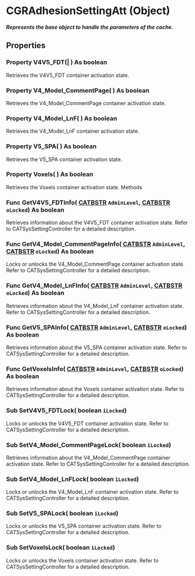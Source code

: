 # CGRAdhesionSettingAtt (Object)

**_Represents the base object to handle the parameters of the cache._**

## Properties

### Property **V4V5_FDT**(| ) As boolean

   Retrieves the V4V5_FDT container activation state.  
### Property **V4_Model_CommentPage**( ) As boolean

   Retrieves the V4_Model_CommentPage container activation state.  
### Property **V4_Model_LnF**( ) As boolean

   Retrieves the V4_Model_LnF container activation state.  
### Property **V5_SPA**( ) As boolean

   Retrieves the V5_SPA container activation state.  
### Property **Voxels**( ) As boolean

   Retrieves the Voxels container activation state.  Methods

### Func **GetV4V5_FDTInfo**( [CATBSTR](../System/typedef_CATBSTR_8129.md)  `AdminLevel`,  [CATBSTR](../System/typedef_CATBSTR_8129.md)  `oLocked`) As boolean

   Retrieves information about the V4V5_FDT container activation state.
Refer to CATSysSettingController for a detailed description.  
### Func **GetV4_Model_CommentPageInfo**( [CATBSTR](../System/typedef_CATBSTR_8129.md)  `AdminLevel`,  [CATBSTR](../System/typedef_CATBSTR_8129.md)  `oLocked`) As boolean

   Locks or unlocks the V4_Model_CommentPage container activation state.
Refer to CATSysSettingController for a detailed description.  
### Func **GetV4_Model_LnFInfo**( [CATBSTR](../System/typedef_CATBSTR_8129.md)  `AdminLevel`,  [CATBSTR](../System/typedef_CATBSTR_8129.md)  `oLocked`) As boolean

   Retrieves information about the V4_Model_LnF container activation state.
Refer to CATSysSettingController for a detailed description.  
### Func **GetV5_SPAInfo**( [CATBSTR](../System/typedef_CATBSTR_8129.md)  `AdminLevel`,  [CATBSTR](../System/typedef_CATBSTR_8129.md)  `oLocked`) As boolean

   Retrieves information about the V5_SPA container activation state.
Refer to CATSysSettingController for a detailed description.  
### Func **GetVoxelsInfo**( [CATBSTR](../System/typedef_CATBSTR_8129.md)  `AdminLevel`,  [CATBSTR](../System/typedef_CATBSTR_8129.md)  `oLocked`) As boolean

   Retrieves information about the Voxels container activation state.
Refer to CATSysSettingController for a detailed description.  
### Sub **SetV4V5_FDTLock**( boolean  `iLocked`)

   Locks or unlocks the V4V5_FDT container activation state.
Refer to CATSysSettingController for a detailed description.  
### Sub **SetV4_Model_CommentPageLock**( boolean  `iLocked`)

   Retrieves information about the V4_Model_CommentPage container activation state.
Refer to CATSysSettingController for a detailed description.  
### Sub **SetV4_Model_LnFLock**( boolean  `iLocked`)

   Locks or unlocks the V4_Model_LnF container activation state.
Refer to CATSysSettingController for a detailed description.  
### Sub **SetV5_SPALock**( boolean  `iLocked`)

   Locks or unlocks the V5_SPA container activation state.
Refer to CATSysSettingController for a detailed description.  
### Sub **SetVoxelsLock**( boolean  `iLocked`)

   Locks or unlocks the Voxels container activation state.
Refer to CATSysSettingController for a detailed description.
